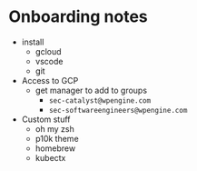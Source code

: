 # Onboarding notes
- install
    - gcloud
    - vscode
    - git
- Access to GCP
    - get manager to add to groups
        - `sec-catalyst@wpengine.com`
        - `sec-softwareengineers@wpengine.com`
- Custom stuff
    - oh my zsh
    - p10k theme
    - homebrew
    - kubectx